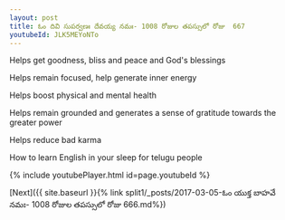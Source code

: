 ```yaml
---
layout: post
title: ఓం దివి సుపర్వణః దేవయ్య నమః- 1008 రోజుల తపస్సులో రోజు  667
youtubeId: JLK5MEYoNTo
---
```

 
 
Helps get goodness, bliss and peace and God's blessings
 
Helps remain focused, help generate inner energy 
 
Helps boost physical and mental health 
 
Helps remain grounded and generates a sense of gratitude towards the greater power 
 
Helps reduce bad karma
 
How to learn English in your sleep for telugu people
 
 
 
 


{% include youtubePlayer.html id=page.youtubeId %}
 
[Next]({{ site.baseurl }}{% link split1/_posts/2017-03-05-ఓం యుక్త బాహవే నమః- 1008 రోజుల తపస్సులో రోజు  666.md%})
 
